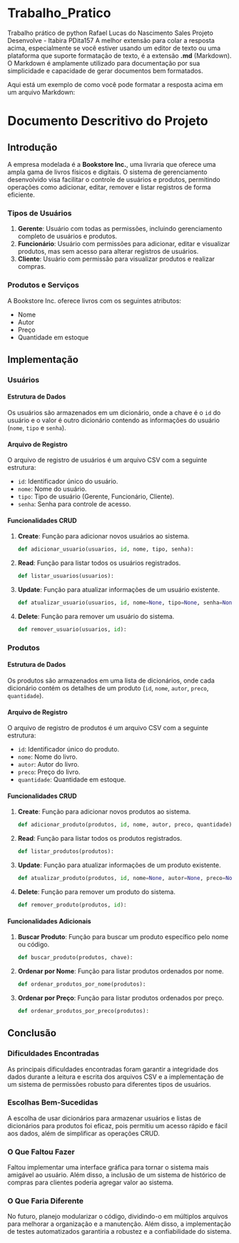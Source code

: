 # Trabalho_Pratico
Trabalho prático de python
Rafael Lucas do Nascimento Sales
Projeto Desenvolve - Itabira
PDita157
A melhor extensão para colar a resposta acima, especialmente se você estiver usando um editor de texto ou uma plataforma que suporte formatação de texto, é a extensão **.md** (Markdown). O Markdown é amplamente utilizado para documentação por sua simplicidade e capacidade de gerar documentos bem formatados. 

Aqui está um exemplo de como você pode formatar a resposta acima em um arquivo Markdown:

# Documento Descritivo do Projeto

## Introdução

A empresa modelada é a **Bookstore Inc.**, uma livraria que oferece uma ampla gama de livros físicos e digitais. O sistema de gerenciamento desenvolvido visa facilitar o controle de usuários e produtos, permitindo operações como adicionar, editar, remover e listar registros de forma eficiente.

### Tipos de Usuários

1. **Gerente**: Usuário com todas as permissões, incluindo gerenciamento completo de usuários e produtos.
2. **Funcionário**: Usuário com permissões para adicionar, editar e visualizar produtos, mas sem acesso para alterar registros de usuários.
3. **Cliente**: Usuário com permissão para visualizar produtos e realizar compras.

### Produtos e Serviços

A Bookstore Inc. oferece livros com os seguintes atributos:
- Nome
- Autor
- Preço
- Quantidade em estoque

## Implementação

### Usuários

#### Estrutura de Dados

Os usuários são armazenados em um dicionário, onde a chave é o `id` do usuário e o valor é outro dicionário contendo as informações do usuário (`nome`, `tipo` e `senha`).

#### Arquivo de Registro

O arquivo de registro de usuários é um arquivo CSV com a seguinte estrutura:
- `id`: Identificador único do usuário.
- `nome`: Nome do usuário.
- `tipo`: Tipo de usuário (Gerente, Funcionário, Cliente).
- `senha`: Senha para controle de acesso.

#### Funcionalidades CRUD

1. **Create**: Função para adicionar novos usuários ao sistema.
   ```python
   def adicionar_usuario(usuarios, id, nome, tipo, senha):
   ```

2. **Read**: Função para listar todos os usuários registrados.
   ```python
   def listar_usuarios(usuarios):
   ```

3. **Update**: Função para atualizar informações de um usuário existente.
   ```python
   def atualizar_usuario(usuarios, id, nome=None, tipo=None, senha=None):
   ```

4. **Delete**: Função para remover um usuário do sistema.
   ```python
   def remover_usuario(usuarios, id):
   ```

### Produtos

#### Estrutura de Dados

Os produtos são armazenados em uma lista de dicionários, onde cada dicionário contém os detalhes de um produto (`id`, `nome`, `autor`, `preco`, `quantidade`).

#### Arquivo de Registro

O arquivo de registro de produtos é um arquivo CSV com a seguinte estrutura:
- `id`: Identificador único do produto.
- `nome`: Nome do livro.
- `autor`: Autor do livro.
- `preco`: Preço do livro.
- `quantidade`: Quantidade em estoque.

#### Funcionalidades CRUD

1. **Create**: Função para adicionar novos produtos ao sistema.
   ```python
   def adicionar_produto(produtos, id, nome, autor, preco, quantidade):
   ```

2. **Read**: Função para listar todos os produtos registrados.
   ```python
   def listar_produtos(produtos):
   ```

3. **Update**: Função para atualizar informações de um produto existente.
   ```python
   def atualizar_produto(produtos, id, nome=None, autor=None, preco=None, quantidade=None):
   ```

4. **Delete**: Função para remover um produto do sistema.
   ```python
   def remover_produto(produtos, id):
   ```

#### Funcionalidades Adicionais

1. **Buscar Produto**: Função para buscar um produto específico pelo nome ou código.
   ```python
   def buscar_produto(produtos, chave):
   ```

2. **Ordenar por Nome**: Função para listar produtos ordenados por nome.
   ```python
   def ordenar_produtos_por_nome(produtos):
   ```

3. **Ordenar por Preço**: Função para listar produtos ordenados por preço.
   ```python
   def ordenar_produtos_por_preco(produtos):
   ```

## Conclusão

### Dificuldades Encontradas

As principais dificuldades encontradas foram garantir a integridade dos dados durante a leitura e escrita dos arquivos CSV e a implementação de um sistema de permissões robusto para diferentes tipos de usuários. 

### Escolhas Bem-Sucedidas

A escolha de usar dicionários para armazenar usuários e listas de dicionários para produtos foi eficaz, pois permitiu um acesso rápido e fácil aos dados, além de simplificar as operações CRUD.

### O Que Faltou Fazer

Faltou implementar uma interface gráfica para tornar o sistema mais amigável ao usuário. Além disso, a inclusão de um sistema de histórico de compras para clientes poderia agregar valor ao sistema.

### O Que Faria Diferente

No futuro, planejo modularizar o código, dividindo-o em múltiplos arquivos para melhorar a organização e a manutenção. Além disso, a implementação de testes automatizados garantiria a robustez e a confiabilidade do sistema.
